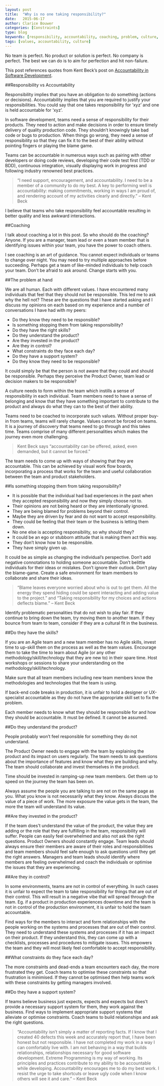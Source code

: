 ```yaml
---
layout: post
title:  "Why is no one taking responsibility?"
date:   2015-06-17
author: Clarice Bouwer
categories: [Constraints]
type: blog
keywords: [responsibility, accountability, coaching, problem, culture, decisions]
tags: [values, accountability, culture]
---
```


No team is perfect. No product or solution is perfect. No company is perfect. The best we can do is to aim for perfection and hit non-failure.

This post references quotes from Kent Beck’s post on [Accountability in Software Development][accountability].

##Responsibility vs Accountability

Responsibility implies that you have an obligation to do something (actions or decisions). Accountability implies that you are required to justify your responsibilities. You could say that one takes responsibility for ‘xyz’ and one is held accountable for ‘xyz’.

In software development, teams need a sense of responsibility for their products. They need to action and make decisions in order to ensure timely delivery of quality production code. They shouldn’t knowingly take bad code or bugs to production. When things go wrong, they need a sense of responsibility so that they can fix it to the best of their ability without pointing fingers or playing the blame game.

Teams can be accountable in numerous ways such as pairing with other developers or doing code reviews, developing their code test first (TDD or BDD), continuous integration, visually displaying work in progress and following industry renowned best practices.

> “I need support, encouragement, and accountability. I need to be a member of a community to do my best. A key to performing well is accountability: making commitments, working in ways I am proud of, and rendering account of my activities clearly and directly.” – Kent Beck

I believe that teams who take responsibility feel accountable resulting in better quality and less awkward interactions.

##Coaching

I talk about coaching a lot in this post. So who should do the coaching? Anyone. If you are a manager, team lead or even a team member that is identifying issues within your team, you have the power to coach others.

I see coaching is an art of guidance. You cannot expect individuals or teams to change over night. You may need to try multiple approaches before succeeding. Perhaps get a team of like-minded individuals to help coach your team. Don’t be afraid to ask around. Change starts with you.

##The problem at hand

We are all human. Each with different values. I have encountered many individuals that feel that they should not be responsible. This led me to ask why the hell not? These are the questions that I have started asking and I discuss my opinions on each based on my experience and a number of conversations I have had with my peers:

- Do they know they need to be responsible?
- Is something stopping them from taking responsibility?
- Do they have the right skills?
- Do they understand the product?
- Are they invested in the product?
- Are they in control?
- What constraints do they face each day?
- Do they have a support system?
- Do they know they need to be responsible?

It could simply be that the person is not aware that they could and should be responsible. Perhaps they perceive the Product Owner, team lead or decision makers to be responsible?

A culture needs to form within the team which instills a sense of responsibility in each individual. Team members need to have a sense of belonging and know that they have something important to contribute to the product and always do what they can to the best of their ability.

Teams need to be coached to incorporate such values. Without proper buy-in from teams, teams will rarely change. Values cannot be forced on teams. It is a journey of discovery that teams need to go through and this takes time. Teams comprise of many different personalities which makes the journey even more challenging.

> Kent Beck says “accountability can be offered, asked, even demanded, but it cannot be forced.”

The team needs to come up with ways of showing that they are accountable. This can be achieved by visual work flow boards, incorporating a process that works for the team and useful collaboration between the team and product stakeholders.

##Is something stopping them from taking responsibility?

- It is possible that the individual had bad experiences in the past when they accepted responsibility and now they simply choose not to.
- Their opinions are not being heard or they are intentionally ignored.
- They are being blamed for problems beyond their control.
- Maybe they are driven by fear and do not want to accept responsibility.
- They could be feeling that their team or the business is letting them down.
- No one else is accepting responsibility, so why should they?
- It could be an ego or stubborn attitude that is making them act this way.
- They don’t know how to be responsible.
- They have simply given up.

It could be as simple as changing the individual’s perspective. Don’t add negative connotations to holding someone accountable. Don’t belittle individuals for their ideas or mistakes. Don’t ignore their outlook. Don’t play the blame-game. Create a safe environment for team members to collaborate and share their ideas.

> “Blame leaves everyone worried about who is out to get them. All the energy they spend hiding could be spent interacting and adding value to the project.” and “Taking responsibility for my choices and actions deflects blame.” – Kent Beck

Identify problematic personalities that do not wish to play fair. If they continue to bring down the team, try moving them to another team. If they bounce from team to team, consider if they are a cultural fit in the business.

##Do they have the skills?

If you are an Agile team and a new team member has no Agile skills, invest time to up-skill them on the process as well as the team values. Encourage them to take the time to learn about Agile (or any other methodology/skill/technology that they are new to) in their spare time. Host workshops or sessions to share your understanding on the methodology/skill/technology.

Make sure that all team members including new team members know the methodologies and technologies that the team is using.

If back-end code breaks in production, it is unfair to hold a designer or UX-specialist accountable as they do not have the appropriate skill set to fix the problem.

Each member needs to know what they should be responsible for and how they should be accountable. It must be defined. It cannot be assumed.

##Do they understand the product?

People probably won’t feel responsible for something they do not understand.

The Product Owner needs to engage with the team by explaining the product and its impact on users regularly. The team needs to ask questions about the importance of features and know what they are building and why. The team should collaborate and invest themselves in the product.

Time should be invested in ramping-up new team members. Get them up to speed on the journey the team has been on.

Always assume the people you are talking to are not on the same page as you. What you know is not necessarily what they know. Always discuss the value of a piece of work. The more exposure the value gets in the team, the more the team will understand its value.

##Are they invested in the product?

If the team does’t understand the value of the product, the value they are adding or the role that they are fulfilling in the team, responsibility will suffer. People can easily feel overwhelmed and also not ask the right questions. Product Owners should constantly engage. Team leads should always ensure their members are aware of their roles and responsibilities and team members should feel safe enough to ask questions until they get the right answers. Managers and team leads should identify where members are feeling overwhelmed and coach the individuals or optimise the issues that they are experiencing.

##Are they in control?

In some environments, teams are not in control of everything. In such cases it is unfair to expect the team to take responsibility for things that are out of their control. This will result in a negative vibe that will spread through the team. Eg. if a product in production experiences downtime and the team is not in control of the production environment, it is unfair to hold the team accountable.

Find ways for the members to interact and form relationships with the people working on the systems and processes that are out of their control. They need to understand these systems and processes if it has an impact on their product. If they understand this, they can come up with a checklists, processes and procedures to mitigate issues. This empowers the team and they will most likely feel comfortable to accept responsibility.

##What constraints do they face each day?

The more constraints and dead-ends a team encounters each day, the more frustrated they get. Coach teams to optimise these constraints so that frustration is minimised. If they cannot be optimised then help teams work with these constraints by getting managers involved.

##Do they have a support system?

If teams believe business just expects, expects and expects but does’t provide a necessary support system for them, they work against the business. Find ways to implement appropriate support systems that alleviate or optimise constraints. Coach teams to build relationships and ask the right questions.

> “Accountability isn’t simply a matter of reporting facts. If I know that I created 40 defects this week and accurately report that, I have been honest but not responsible. I have not completed my work in a way I can comfortably live with. I am not behaving in a way that builds relationships, relationships necessary for good software development. Extreme Programming is my way of working. Its principles and practices contribute to my ability to be accountable while developing. Accountability encourages me to do my best work. I resist the urge to take shortcuts or leave ugly code when I know others will see it and care.” – Kent Beck

[accountability]:      http://www.threeriversinstitute.org/Accountability%20in%20Software%20Development.htm
